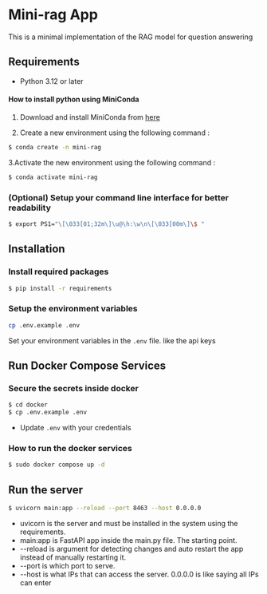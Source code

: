 # Mini-rag App

This is a minimal implementation of the RAG model for question answering 

## Requirements

- Python 3.12 or later

#### How to install python using MiniConda 

1. Download and install MiniConda from [here](https://www.anaconda.com/docs/getting-started/miniconda/install#quickstart-install-instructions)

2. Create a new environment using the following command : 
```bash
$ conda create -n mini-rag
```

3.Activate the new environment using the following command :
```bash
$ conda activate mini-rag
```

### (Optional) Setup your command line interface for better readability

```bash
$ export PS1="\[\033[01;32m\]\u@\h:\w\n\[\033[00m\]\$ "
```  

## Installation

### Install required packages

```bash
$ pip install -r requirements
```

### Setup the environment variables

```bash
cp .env.example .env
```

Set your environment variables in the `.env` file. like the api keys

## Run Docker Compose Services

### Secure the secrets inside docker

```bash
$ cd docker
$ cp .env.example .env 
```

- Update `.env` with your credentials


### How to run the docker services

```bash
$ sudo docker compose up -d
```

## Run the server 

```bash
$ uvicorn main:app --reload --port 8463 --host 0.0.0.0
```

- uvicorn is the server and must be installed in the system using the requirements.
- main:app is FastAPI app inside the main.py file. The starting point.
- --reload is argument for detecting changes and auto restart the app instead of manually restarting it.
- --port is which port to serve.
- --host is what IPs that can access the server. 0.0.0.0 is like saying all IPs can enter

